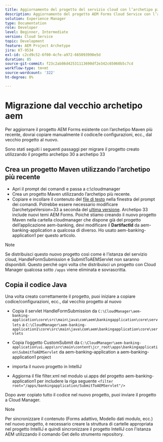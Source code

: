 ```yaml
---
title: Aggiornamento del progetto del servizio cloud con l’archetipo più recente
description: Aggiornamento del progetto AEM Forms Cloud Service con l’archetipo più recente
solution: Experience Manager
type: Documentation
role: Developer
level: Beginner, Intermediate
version: Cloud Service
topic: Development
feature: AEM Project Archetype
jira: KT-9534
exl-id: c2cd9c52-6f00-4cfe-a972-665093990e5d
duration: 85
source-git-commit: f23c2ab86d42531113690df2e342c65060b5c7cd
workflow-type: tm+mt
source-wordcount: '322'
ht-degree: 0%

---
```


# Migrazione dal vecchio archetipo aem

Per aggiornare il progetto AEM Forms esistente con l’archetipo Maven più recente, dovrai copiare manualmente il codice/le configurazioni, ecc., dal vecchio progetto al nuovo.

Sono stati seguiti i seguenti passaggi per migrare il progetto creato utilizzando il progetto archetipo 30 a archetipo 33

## Crea un progetto Maven utilizzando l’archetipo più recente

* Apri il prompt dei comandi e passa a c:\cloudmanager
* Crea un progetto Maven utilizzando l’archetipo più recente.
* Copiare e incollare il contenuto del [file di testo](assets/creating-maven-project.txt) nella finestra del prompt dei comandi. Potrebbe essere necessario modificare DarchetypeVersion=33 a seconda del [ultima versione](https://github.com/adobe/aem-project-archetype/releases). Archetipo 33 include nuovi temi AEM Forms.
Poiché stiamo creando il nuovo progetto Maven nella cartella cloudmanager che dispone già del progetto dell’applicazione aem-banking, devi modificare il **DartifactId** da aem-banking-application a qualcosa di diverso. Ho usato aem-banking-application1 per questo articolo.

>[!NOTE]
>
>Se distribuisci questo nuovo progetto così come è l’istanza del servizio cloud, HandleFormSubmission e SubmitToAEMServlet non saranno disponibili. Questo perché ogni volta che distribuisci un progetto con Cloud Manager qualcosa sotto `/apps` viene eliminata e sovrascritta.

## Copia il codice Java

Una volta creato correttamente il progetto, puoi iniziare a copiare codice/configurazioni, ecc., dal vecchio progetto al nuovo

* Copia il servlet HandleFormSubmission da ```C:\CloudManager\aem-banking-application\core\src\main\java\com\aem\bankingapplication\core\servlets```
a
  ```C:\CloudManager\aem-banking-application1\core\src\main\java\com\aem\bankingapplication\core\servlets```

* Copia l’oggetto CustomSubmit da
  ```C:\CloudManager\aem-banking-application\ui.apps\src\main\content\jcr_root\apps\bankingapplication\SubmitToAEMServlet``` da aem-banking-application a aem-banking-application1 project

* importa il nuovo progetto in IntelliJ

* Aggiorna il file filter.xml nel modulo ui.apps del progetto aem-banking-application1 per includere la riga seguente
  ```<filter root="/apps/bankingapplication/SubmitToAEMServlet"/>```

Dopo aver copiato tutto il codice nel nuovo progetto, puoi inviare il progetto a Cloud Manager.

>[!NOTE]
>
>Per sincronizzare il contenuto (Forms adattivo, Modello dati modulo, ecc.) nel nuovo progetto, è necessario creare la struttura di cartelle appropriata nel progetto IntelliJ e quindi sincronizzare il progetto IntelliJ con l&#39;istanza AEM utilizzando il comando Get dello strumento repository.
